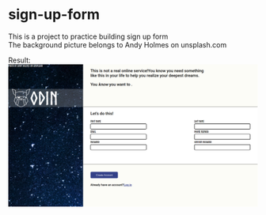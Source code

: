 # sign-up-form
This is a project to practice building sign up form</br>
The background picture belongs to Andy Holmes on unsplash.com

Result:
![picture of sign up form website](https://github.com/ascodeasice/sign-up-form/blob/main/pictures/result.png)
